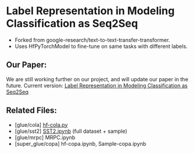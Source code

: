 # Label Representation in Modeling Classification as Seq2Seq

- Forked from google-research/text-to-text-transfer-transformer.
- Uses HfPyTorchModel to fine-tune on same tasks with different labels.

## Our Paper: 
We are still working further on our project, and will update our paper in the future.
Current version: [Label Representation in Modeling Classification as Seq2Seq](https://github.com/silvia0v0/Label-Representation-in-Modeling-Classification-as-Seq2Seq/blob/master/Label_Representation_in_Modeling_Classification_as_Seq2Seq.pdf)

## Related Files:
- [glue/cola] [hf-cola.py](https://github.com/silvia0v0/Label-Representation-in-Modeling-Classification-as-Seq2Seq/blob/master/hf_cola.py)
- [glue/sst2] [SST2.ipynb](https://github.com/silvia0v0/Label-Representation-in-Modeling-Classification-as-Seq2Seq/blob/master/SST2.ipynb)  (full dataset + sample)
- [glue/mrpc] MRPC.ipynb
- [super_glue/copa] hf-copa.ipynb, Sample-copa.ipynb

